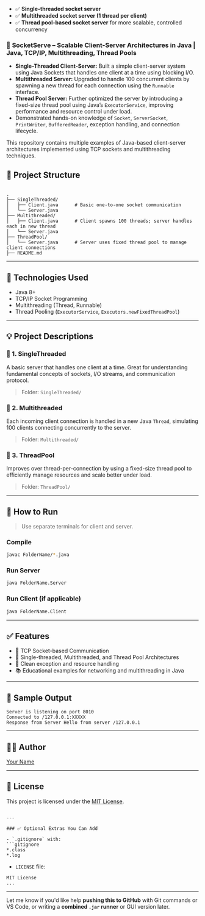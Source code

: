 * ✅ **Single-threaded socket server**
* ✅ **Multithreaded socket server (1 thread per client)**
* ✅ **Thread pool-based socket server** for more scalable, controlled concurrency


### 🔹 **SocketServe – Scalable Client-Server Architectures in Java** | Java, TCP/IP, Multithreading, Thread Pools

* **Single-Threaded Client-Server:** Built a simple client-server system using Java Sockets that handles one client at a time using blocking I/O.
* **Multithreaded Server:** Upgraded to handle 100 concurrent clients by spawning a new thread for each connection using the `Runnable` interface.
* **Thread Pool Server:** Further optimized the server by introducing a fixed-size thread pool using Java’s `ExecutorService`, improving performance and resource control under load.
* Demonstrated hands-on knowledge of `Socket`, `ServerSocket`, `PrintWriter`, `BufferedReader`, exception handling, and connection lifecycle.



This repository contains multiple examples of Java-based client-server architectures implemented using TCP sockets and multithreading techniques.

## 📂 Project Structure

```

.
├── SingleThreaded/
│   ├── Client.java      # Basic one-to-one socket communication
│   └── Server.java
├── Multithreaded/
│   ├── Client.java      # Client spawns 100 threads; server handles each in new thread
│   └── Server.java
├── ThreadPool/
│   └── Server.java      # Server uses fixed thread pool to manage client connections
├── README.md

````

---

## 🔧 Technologies Used

- Java 8+
- TCP/IP Socket Programming
- Multithreading (Thread, Runnable)
- Thread Pooling (`ExecutorService`, `Executors.newFixedThreadPool`)

---

## 💡 Project Descriptions

### 🧵 1. SingleThreaded

A basic server that handles one client at a time. Great for understanding fundamental concepts of sockets, I/O streams, and communication protocol.

> Folder: `SingleThreaded/`

### 🧵 2. Multithreaded

Each incoming client connection is handled in a new Java `Thread`, simulating 100 clients connecting concurrently to the server.

> Folder: `Multithreaded/`

### 🧵 3. ThreadPool

Improves over thread-per-connection by using a fixed-size thread pool to efficiently manage resources and scale better under load.

> Folder: `ThreadPool/`

---

## 🚀 How to Run

> Use separate terminals for client and server.

### Compile
```bash
javac FolderName/*.java
````

### Run Server

```bash
java FolderName.Server
```

### Run Client (if applicable)

```bash
java FolderName.Client
```

---

## ✅ Features

* 🔌 TCP Socket-based Communication
* 🧵 Single-threaded, Multithreaded, and Thread Pool Architectures
* 🧹 Clean exception and resource handling
* 📚 Educational examples for networking and multithreading in Java

---

## 📸 Sample Output

```
Server is listening on port 8010
Connected to /127.0.0.1:XXXXX
Response from Server Hello from server /127.0.0.1
```

---

## 🧑‍💻 Author

[Your Name](https://github.com/yourgithub)

---

## 📄 License

This project is licensed under the [MIT License](LICENSE).

````

---

### ✅ Optional Extras You Can Add

- `.gitignore` with:
```gitignore
*.class
*.log
````

* `LICENSE` file:

```text
MIT License
...
```

---

Let me know if you'd like help **pushing this to GitHub** with Git commands or VS Code, or writing a **combined `.jar` runner** or GUI version later.

